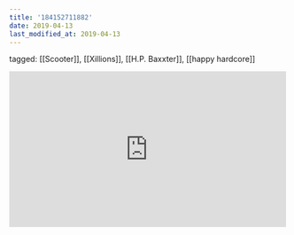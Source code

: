 ```yaml
---
title: '184152711882'
date: 2019-04-13
last_modified_at: 2019-04-13
---
```

tagged: [[Scooter]], [[Xillions]], [[H.P. Baxxter]], [[happy hardcore]]
<iframe allow="accelerometer; autoplay; clipboard-write; encrypted-media; gyroscope; picture-in-picture" allowfullscreen="" frameborder="0" height="281" id="youtube_iframe" src="https://www.youtube.com/embed/P3qlafoBY50?feature=oembed&amp;enablejsapi=1&amp;origin=https://safe.txmblr.com&amp;wmode=opaque" width="500"></iframe>